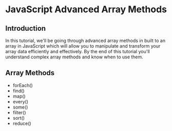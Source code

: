 # JavaScript Advanced Array Methods
## Introduction

In this tutorial, we'll be going through advanced array methods in built to an array in JavaScript which will allow you to manipulate and transform your array data efficiently and effectively. By the end of this tutorial you'll understand complex array methods and know when to use them.

## Array Methods
  - forEach()
  - find()
  - map()
  - every()
  - some()
  - filter()
  - sort()
  - reduce()
